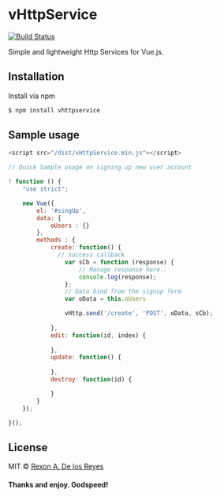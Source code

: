 # vHttpService

[![Build Status](https://api.travis-ci.org/xrexonx/vHttpService.svg?branch=master)](https://travis-ci.org/xrexonx/vHttpService)

Simple and lightweight Http Services for Vue.js.

## Installation
Install via npm
```sh
$ npm install vhttpservice
```

## Sample usage

```js
<script src="/dist/vHttpService.min.js"></script>
```

```js
// Quick Sample usage on signing up new user account

! function () {
	"use strict";

	new Vue({
	  	el: '#singUp',
	  	data: {
	  		oUsers : {}
	  	},
	  	methods : {
	  		create: function() {
	  		  // success callback
	  			var sCb = function (response) {
	  				// Manage response here..
	  				console.log(response);
	  			};
	  			// Data bind from the signup form
	  			var oData = this.oUsers

	  			vHttp.send('/create', 'POST', oData, sCb);
	  			
	  		},
	  		edit: function(id, index) {
           
	  		},
	  		update: function() {
           
	  		},
			destroy: function(id) {

	  		}
	  	}
	});

}();
```


## License
MIT © [Rexon A. De los Reyes](http://xrexonx.github.io)


#### Thanks and enjoy. Godspeed!
